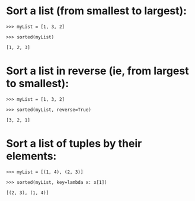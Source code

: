 # Sort a list (from smallest to largest):

	>>> myList = [1, 3, 2]

	>>> sorted(myList)

	[1, 2, 3]


# Sort a list in reverse (ie, from largest to smallest):

	>>> myList = [1, 3, 2]

	>>> sorted(myList, reverse=True)

	[3, 2, 1]


# Sort a list of tuples by their elements:

	>>> myList = [(1, 4), (2, 3)]

	>>> sorted(myList, key=lambda x: x[1])

	[(2, 3), (1, 4)]

